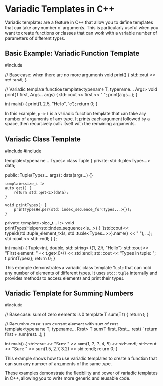 
# Variadic Templates in C++

Variadic templates are a feature in C++ that allow you to define templates that can take any number of arguments. This is particularly useful when you want to create functions or classes that can work with a variable number of parameters of different types.

## Basic Example: Variadic Function Template


#include <iostream>

// Base case: when there are no more arguments
void print() {
    std::cout << std::endl;
}

// Variadic template function
template<typename T, typename... Args>
void print(T first, Args... args) {
    std::cout << first << " ";
    print(args...);
}

int main() {
    print(1, 2.5, "Hello", 'c');
    return 0;
}


In this example, `print` is a variadic function template that can take any number of arguments of any type. It prints each argument followed by a space, then recursively calls itself with the remaining arguments.

## Variadic Class Template


#include <iostream>
#include <tuple>

template<typename... Types>
class Tuple {
private:
    std::tuple<Types...> data;

public:
    Tuple(Types... args) : data(args...) {}

    template<size_t I>
    auto get() {
        return std::get<I>(data);
    }

    void printTypes() {
        printTypesHelper(std::index_sequence_for<Types...>{});
    }

private:
    template<size_t... Is>
    void printTypesHelper(std::index_sequence<Is...>) {
        ((std::cout << typeid(std::tuple_element_t<Is, std::tuple<Types...>>).name() << " "), ...);
        std::cout << std::endl;
    }
};

int main() {
    Tuple<int, double, std::string> t(1, 2.5, "Hello");
    std::cout << "First element: " << t.get<0>() << std::endl;
    std::cout << "Types in tuple: ";
    t.printTypes();
    return 0;
}


This example demonstrates a variadic class template `Tuple` that can hold any number of elements of different types. It uses `std::tuple` internally and provides methods to access elements and print their types.

## Variadic Template for Summing Numbers


#include <iostream>

// Base case: sum of zero elements is 0
template<typename T>
T sum(T t) {
    return t;
}

// Recursive case: sum current element with sum of rest
template<typename T, typename... Rest>
T sum(T first, Rest... rest) {
    return first + sum(rest...);
}

int main() {
    std::cout << "Sum: " << sum(1, 2, 3, 4, 5) << std::endl;
    std::cout << "Sum: " << sum(1.5, 2.7, 3.2) << std::endl;
    return 0;
}


This example shows how to use variadic templates to create a function that can sum any number of arguments of the same type.

These examples demonstrate the flexibility and power of variadic templates in C++, allowing you to write more generic and reusable code.
